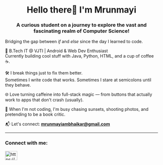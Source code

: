 <h1 align="center">Hello there👋 I'm Mrunmayi </h1>
<h3 align="center">A curious student on a journey to explore the vast and fascinating realm of Computer Science!</h3>
  
Bridging the gap between *if* and *else* since the day I learned to code.

🚀 B.Tech IT @ VJTI | Android & Web Dev Enthusiast  
Currently building cool stuff with Java, Python, HTML, and a cup of coffee ☕.

🛠️ I break things just to fix them better.  
Sometimes I write code that works. Sometimes I stare at semicolons until they behave.

🌐 Love turning caffeine into full-stack magic — from buttons that actually work to apps that don't crash (usually).  

📸 When I'm not coding, I'm busy chasing sunsets, shooting photos, and pretending to be a book critic.

📬 Let's connect: **mrunmayiambhaikar@gmail.com**

---

<h3 align="left">Connect with me:</h3>
<p align="left">
<a href="https://www.linkedin.com/in/mrunmayi-ambhaikar/" target="blank"><img align="center" src="https://raw.githubusercontent.com/rahuldkjain/github-profile-readme-generator/master/src/images/icons/Social/linked-in-alt.svg" alt="https://www.linkedin.com/in/krish-porwal-257ab0233" height="30" width="40" /></a>
</p>

<!---
MrunmayiA/MrunmayiA is a ✨ special ✨ repository because its `README.md` (this file) appears on your GitHub profile.
You can click the Preview link to take a look at your changes.
--->
